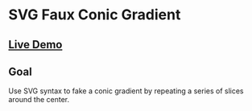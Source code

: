 # SVG Faux Conic Gradient

## [Live Demo](https://codepen.io/borntofrappe/full/vYYMENR)

## Goal

Use SVG syntax to fake a conic gradient by repeating a series of slices around the center.

